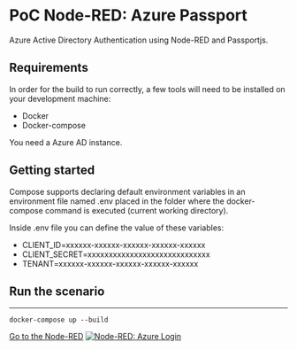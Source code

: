 # PoC Node-RED: Azure Passport
Azure Active Directory Authentication using Node-RED and Passportjs.

## Requirements
In order for the build to run correctly, a few tools will need to be installed on your
development machine:

* Docker
* Docker-compose

You need a Azure AD instance.

## Getting started
Compose supports declaring default environment variables in an environment file named .env placed in the folder where the docker-compose command is executed (current working directory).

Inside .env file you can define the value of these variables:

* CLIENT_ID=xxxxxx-xxxxxx-xxxxxx-xxxxxx-xxxxxx
* CLIENT_SECRET=xxxxxxxxxxxxxxxxxxxxxxxxxxxxx
* TENANT=xxxxxx-xxxxxx-xxxxxx-xxxxxx-xxxxxx

## Run the scenario
-----------------
```
docker-compose up --build
```

[Go to the Node-RED](http://localhost:8080)
[![Node-RED: Azure Login](https://i.imgur.com/FhUL8RW.png)](https://i.imgur.com/FhUL8RW.png)